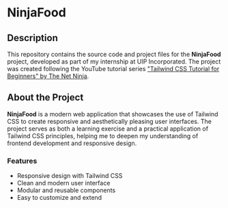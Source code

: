# **NinjaFood**

## **Description**

This repository contains the source code and project files for the **NinjaFood** project, developed as part of my internship at UIP Incorporated. The project was created following the YouTube tutorial series ["Tailwind CSS Tutorial for Beginners" by The Net Ninja](https://youtube.com/playlist?list=PL4cUxeGkcC9gpXORlEHjc5bgnIi5HEGhw&si=rie_KlRYqOhQ8VmA).

## **About the Project**

**NinjaFood** is a modern web application that showcases the use of Tailwind CSS to create responsive and aesthetically pleasing user interfaces. The project serves as both a learning exercise and a practical application of Tailwind CSS principles, helping me to deepen my understanding of frontend development and responsive design.

### **Features**

- Responsive design with Tailwind CSS
- Clean and modern user interface
- Modular and reusable components
- Easy to customize and extend